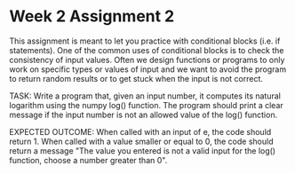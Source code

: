 # Week 2 Assignment 2

This assignment is meant to let you practice with conditional blocks (i.e. if statements). One of the common uses of conditional blocks is to check the consistency of input values. Often we design functions or programs to only work on specific types or values of input and we want to avoid the program to return random results or to get stuck when the input is not correct.

TASK: Write a program that, given an input number, it computes its natural logarithm using the numpy log() function. The program should print a clear message if the input number is not an allowed value of the log() function. 

EXPECTED OUTCOME: When called with an input of e, the code should return 1. When called with a value smaller or equal to 0, the code should return a message "The value you entered is not a valid input for the log() function, choose a number greater than 0".
